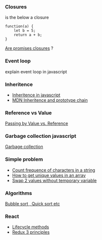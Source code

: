 ### Closures

is the below a closure 

```
function(a) {
    let b = 5;
    return a + b;
}
```

[Are promises closures](https://stackoverflow.com/questions/18471826/is-promise-a-closure#targetText=This%20means%20that%20not%20only,possibly%20an%20entirely%20different%20context.&targetText=Closures%20and%20Promise%20are%20different,done%20on%20an%20asynchronous%20action.) ?

### Event loop

explain event loop in javascript

### Inheritence 

* [Inheritence in javascript](https://medium.com/@kevincennis/prototypal-inheritance-781bccc97edb)
* [MDN Inheritence and prototype chain](https://developer.mozilla.org/en-US/docs/Web/JavaScript/Inheritance_and_the_prototype_chain)

### Reference vs Value

[Passing by Value vs. Reference](https://codeburst.io/javascript-passing-by-value-vs-reference-explained-in-plain-english-8d00fd06a47c)

### Garbage collection javascript

[Garbage collection](https://javascript.info/garbage-collection)

### Simple problem

 * [Count frequence of characters in a string](https://stackoverflow.com/questions/18619785/counting-frequency-of-characters-in-a-string-using-javascript)
 * [How to get unique values in an array](https://stackoverflow.com/questions/11246758/how-to-get-unique-values-in-an-array)
 * [Swap 2 values without temporary variable](https://medium.com/better-programming/how-swap-two-values-without-temporary-variables-using-javascript-8bb28f96b5f6)

### Algorithms

[Bubble sort , Quick sort etc](https://khan4019.github.io/front-end-Interview-Questions/sort.html)

### React

* [Lifecycle methods](https://www.geeksforgeeks.org/reactjs-lifecycle-components/)
* [Redux 3 principles](https://redux.js.org/introduction/three-principles)

